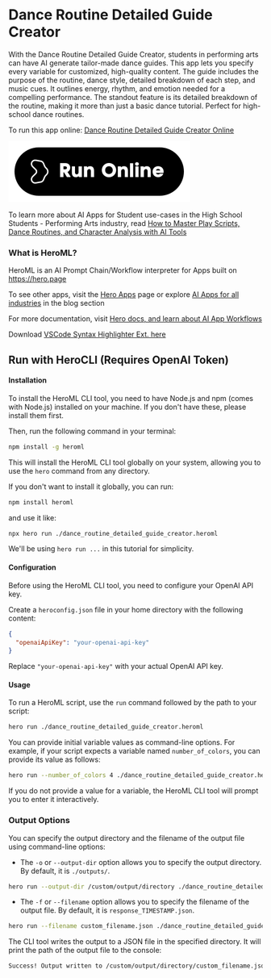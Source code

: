 # Dance Routine Detailed Guide Creator

With the Dance Routine Detailed Guide Creator, students in performing arts can have AI generate tailor-made dance guides. This app lets you specify every variable for customized, high-quality content. The guide includes the purpose of the routine, dance style, detailed breakdown of each step, and music cues. It outlines energy, rhythm, and emotion needed for a compelling performance. The standout feature is its detailed breakdown of the routine, making it more than just a basic dance tutorial. Perfect for high-school dance routines.

To run this app online: [Dance Routine Detailed Guide Creator Online](https://hero.page/app/dance-routine-detailed-guide-creator-customized-detailed-high-school-dance-guides/QJK4XaWC06EwGMA6vEHT)

[![Run Dance Routine Detailed Guide Creator Online](/assets/run.svg)](https://hero.page/app/dance-routine-detailed-guide-creator-customized-detailed-high-school-dance-guides/QJK4XaWC06EwGMA6vEHT)

To learn more about AI Apps for Student use-cases in the High School Students - Performing Arts industry, read [How to Master Play Scripts, Dance Routines, and Character Analysis with AI Tools](https://hero.page/blog/ai/high-school-students-performing-arts/how-to-master-play-scripts-dance-routines-and-character-analysis-with-ai-tools/170962)

### What is HeroML?
HeroML is an AI Prompt Chain/Workflow interpreter for Apps built on https://hero.page 

To see other apps, visit the [Hero Apps](https://hero.page/apps) page or explore [AI Apps for all industries](https://hero.page/blog) in the blog section

For more documentation, visit [Hero docs, and learn about AI App Workflows](https://hero.page/tutorials/introduction-to-heroml)

Download [VSCode Syntax Highlighter Ext. here](https://marketplace.visualstudio.com/items?itemName=hero-page.heroml)

## Run with HeroCLI (Requires OpenAI Token)

#### Installation

To install the HeroML CLI tool, you need to have Node.js and npm (comes with Node.js) installed on your machine. If you don't have these, please install them first. 

Then, run the following command in your terminal:

```bash
npm install -g heroml
```

This will install the HeroML CLI tool globally on your system, allowing you to use the `hero` command from any directory.

If you don't want to install it globally, you can run:

```bash
npm install heroml
```

and use it like:

```bash
npx hero run ./dance_routine_detailed_guide_creator.heroml
```

We'll be using `hero run ...` in this tutorial for simplicity.

#### Configuration

Before using the HeroML CLI tool, you need to configure your OpenAI API key. 

Create a `heroconfig.json` file in your home directory with the following content:

```json
{
  "openaiApiKey": "your-openai-api-key"
}
```

Replace `"your-openai-api-key"` with your actual OpenAI API key.

#### Usage

To run a HeroML script, use the `run` command followed by the path to your script:

```bash
hero run ./dance_routine_detailed_guide_creator.heroml
```

You can provide initial variable values as command-line options. For example, if your script expects a variable named `number_of_colors`, you can provide its value as follows:

```bash
hero run --number_of_colors 4 ./dance_routine_detailed_guide_creator.heroml
```

If you do not provide a value for a variable, the HeroML CLI tool will prompt you to enter it interactively.

### Output Options

You can specify the output directory and the filename of the output file using command-line options:

- The `-o` or `--output-dir` option allows you to specify the output directory. By default, it is `./outputs/`.

```bash
hero run --output-dir /custom/output/directory ./dance_routine_detailed_guide_creator.heroml
```

- The `-f` or `--filename` option allows you to specify the filename of the output file. By default, it is `response_TIMESTAMP.json`.

```bash
hero run --filename custom_filename.json ./dance_routine_detailed_guide_creator.heroml
```

The CLI tool writes the output to a JSON file in the specified directory. It will print the path of the output file to the console:

```bash
Success! Output written to /custom/output/directory/custom_filename.json
```

